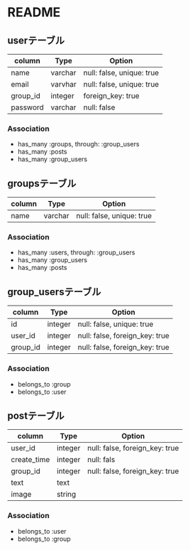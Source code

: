 # README

## userテーブル
|column|Type|Option|
|------|----|------|
|name|varchar|null: false, unique: true|
|email|varvhar|null: false, unique: true|
|group_id|integer|foreign_key: true|
|password|varchar|null: false|
### Association
- has_many :groups, through: :group_users
- has_many :posts
- has_many :group_users


## groupsテーブル
|column|Type|Option|
|------|----|------|
|name|varchar|null: false, unique: true|
### Association
- has_many :users, through: :group_users
- has_many :group_users
- has_many :posts


## group_usersテーブル
|column|Type|Option|
|------|----|------|
|id|integer|null: false, unique: true|
|user_id|integer|null: false, foreign_key: true|
|group_id|integer|null: false, foreign_key: true|
### Association
- belongs_to :group
- belongs_to :user


## postテーブル
|column|Type|Option|
|------|----|------|
|user_id|integer|null: false, foreign_key: true|
|create_time|integer|null: fals|
|group_id|integer|null: false, foreign_key: true|
|text|text|
|image|string|
### Association
- belongs_to :user
- belongs_to :group
